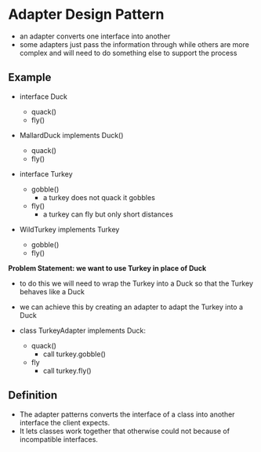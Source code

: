 # Adapter Design Pattern

- an adapter converts one interface into another
- some adapters just pass the information through while others are more complex and will need to do something else to
  support the process

## Example

- interface Duck
    - quack()
    - fly()

- MallardDuck implements Duck()
    - quack()
    - fly()

- interface Turkey
    - gobble()
        - a turkey does not quack it gobbles
    - fly()
        - a turkey can fly but only short distances

- WildTurkey implements Turkey
    - gobble()
    - fly()

__Problem Statement: we want to use Turkey in place of Duck__

- to do this we will need to wrap the Turkey into a Duck so that the Turkey behaves like a Duck
- we can achieve this by creating an adapter to adapt the Turkey into a Duck

- class TurkeyAdapter implements Duck:
    - quack()
        - call turkey.gobble()
    - fly
        - call turkey.fly()

## Definition

- The adapter patterns converts the interface of a class into another interface the client expects.
- It lets classes work together that otherwise could not because of incompatible interfaces.
